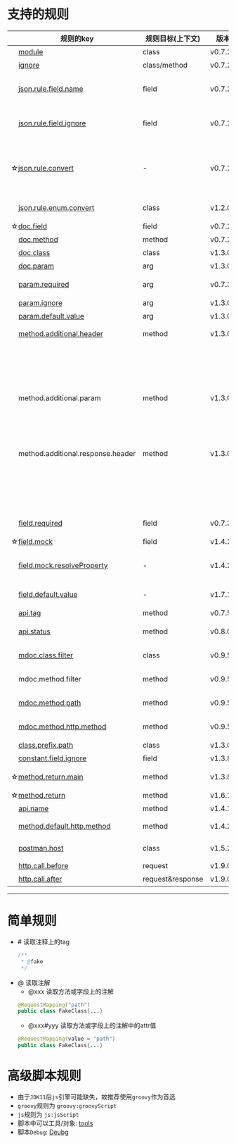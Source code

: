 # 支持的规则

| &nbsp;&nbsp;&nbsp;&nbsp;规则的key | 规则目标(上下文) | 版本 | 规则描述 |
| ------------ | ------------ | ------------ |------------ |
| &nbsp;&nbsp;&nbsp;&nbsp;[module](rules/module.md) | class | v0.7.2+ | 为api分组 |
| &nbsp;&nbsp;&nbsp;&nbsp;[ignore](rules/ignore.md) | class/method | v0.7.2+ | 忽略API |
| &nbsp;&nbsp;&nbsp;&nbsp;[json.rule.field.name](rules/json_rule_field_name.md) | field | v0.7.2+ | 设置输出的字段名(用于json中字段名与类中字段名不一致) |
| &nbsp;&nbsp;&nbsp;&nbsp;[json.rule.field.ignore](rules/json_rule_field_ignore.md) | field | v0.7.2+ | 忽略字段(设置某些字段不出现在json中,或不需要请求时给出) |
| ☆[json.rule.convert](rules/json_rule_convert.md) | - | v0.7.2+ | 用于设置某些类型转换为其他类型处理，通常用于使用了Spring的自定义类型转换器的情况 |
| &nbsp;&nbsp;&nbsp;&nbsp;[json.rule.enum.convert](rules/json_rule_enum_convert.md) | class | v1.2.0+ | 用于枚举类型的特殊转换 |
| ☆[doc.field](rules/doc_field.md) | field | v0.7.2+ | 字段的额外注释 |
| &nbsp;&nbsp;&nbsp;&nbsp;[doc.method](rules/doc_method.md) | method | v0.7.2+ | 方法(api)的额外注释 |
| &nbsp;&nbsp;&nbsp;&nbsp;[doc.class](rules/doc_class.md)  | class | v1.3.0+ | 类上的额外注释 |
| &nbsp;&nbsp;&nbsp;&nbsp;[doc.param](rules/doc_param.md)  | arg | v1.3.0+ | 参数的额外注释 |
| &nbsp;&nbsp;&nbsp;&nbsp;[param.required](rules/param_required.md) | arg | v0.7.3+ | API参数是否为必须(即不可为空) |
| &nbsp;&nbsp;&nbsp;&nbsp;[param.ignore](rules/param_ignore.md)  | arg | v1.3.0+ | 忽略API参数 |
| &nbsp;&nbsp;&nbsp;&nbsp;[param.default.value](rules/param_default_value.md) | arg | v1.3.0+ | API参数的默认值 |
| &nbsp;&nbsp;&nbsp;&nbsp;[method.additional.header](rules/method_additional_header.md) | method | v1.3.0+ | API需要额外的header |
|  |  |  | {name: "header name",value: "",desc: "",required:false, example:""} |
| &nbsp;&nbsp;&nbsp;&nbsp;method.additional.param | method | v1.3.0+ | API需要额外的参数 |
|  |  |  | {name: "param name",value: "defaultValue",desc: "",required:false} |
| &nbsp;&nbsp;&nbsp;&nbsp;method.additional.response.header | method | v1.3.0+ | API的响应包含额外的header |
|  |  |  | {name: "header name",value: "",desc: "",required:false, example:""} |
| &nbsp;&nbsp;&nbsp;&nbsp;[field.required](rules/field_required.md) | field | v0.7.3+ | 字段是否为必须(即不可为空) |
| ☆[field.mock](rules/field_mock.md) | field | v1.4.2+ | 生成`yapi`mock信息 |
| &nbsp;&nbsp;&nbsp;&nbsp;[field.mock.resolveProperty](rules/field_mock.md#field.mock.resolveProperty) | - | v1.4.2+ | 用以开关是否解析`field.mock`规则结果中的占位符 |
| &nbsp;&nbsp;&nbsp;&nbsp;[field.default.value](rules/field_default_value.md) | - | v1.7.1+ | 用以设置字段的默认值 |
| &nbsp;&nbsp;&nbsp;&nbsp;[api.tag](rules/api_tag.md) | method | v0.7.5+ | 标记接口tag |
| &nbsp;&nbsp;&nbsp;&nbsp;[api.status](rules/api_status.md) | method | v0.8.0+ | 标记接口status(应返回done/undone) |
| &nbsp;&nbsp;&nbsp;&nbsp;[mdoc.class.filter](rules/mdoc_class_filter.md) | class | v0.9.5+ | 选择哪些类可以导出方法文档(rpc) |
| &nbsp;&nbsp;&nbsp;&nbsp;mdoc.method.filter | method | v0.9.5+ | 选择哪些方法可以导出方法文档(rpc) |
| &nbsp;&nbsp;&nbsp;&nbsp;[mdoc.method.path](rules/mdoc_method_path.md) | method | v0.9.5+ | 设置方法文档(rpc)的路径 |
| &nbsp;&nbsp;&nbsp;&nbsp;[mdoc.method.http.method](rules/mdoc_method_http_method.md) | method | v0.9.5+ | 设置方法文档(rpc)HTTP请求方式 |
| &nbsp;&nbsp;&nbsp;&nbsp;[class.prefix.path](rules/class_prefix_path.md)  | class | v1.3.0+ | 设置API请求前缀 |
| &nbsp;&nbsp;&nbsp;&nbsp;[constant.field.ignore](rules/constant_field_ignore.md)  | field | v1.3.8+ | 忽略常量字段 |
| ☆[method.return.main](rules/method_return_main.md)  | method | v1.3.8+ | 设置返回值的核心主体 |
| ☆[method.return](rules/method_return.md)  | method | v1.6.1+ | 设置返回值的类型 |
| &nbsp;&nbsp;&nbsp;&nbsp;[api.name](rules/api_name.md)  | method | v1.4.1+ | 设置api的名称 |
| &nbsp;&nbsp;&nbsp;&nbsp;[method.default.http.method](rules/method_default_http_method.md)  | method | v1.4.2+ | 设置默认的api的HttpMethod |
| &nbsp;&nbsp;&nbsp;&nbsp;[postman.host](rules/postman_host.md)  | class | v1.5.2+ | 设置`postman`API的host |
| &nbsp;&nbsp;&nbsp;&nbsp;[http.call.before](rules/http_call_before.md)  | request | v1.9.0+ | http请求前回调 |
| &nbsp;&nbsp;&nbsp;&nbsp;[http.call.after](rules/http_call_after.md)  | request&response | v1.9.0+ | http请求后回调 |


---

# 简单规则
- \# 读取注释上的tag
   ```java
   /**
    * @fake
    */
   ```
- @ 读取注解
   - @xxx 读取方法或字段上的注解
   ```java
   @RequestMapping("path")
   public class FakeClass{...}
   ```
   - @xxx#yyy 读取方法或字段上的注解中的attr值
   ```java
   @RequestMapping(value = "path")
   public class FakeClass{...}
   ```

# 高级脚本规则

- 由于`JDK11`后`js`引擎可能缺失，故推荐使用`groovy`作为首选
- `groovy`规则为 `groovy:groovyScript`
- `js`规则为 `js:jsScript`
- 脚本中可以工具/对象: [tools](tools.md)
- 脚本`Debug`: [Deubg](../documents/debug.html)
